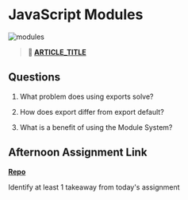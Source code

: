 # JavaScript Modules

![modules](https://bcw.blob.core.windows.net/public/img/1015719031845190)

> **📖 [ARTICLE_TITLE](https://codeworksacademy.com/fs-student-guide/resources/wk1/REPLACE_ME/)**

## Questions

1. What problem does using exports solve?

2. How does export differ from export default?

3. What is a benefit of using the Module System?

## Afternoon Assignment Link

**[Repo](https://github.com/{{ghname}}/<ASSIGNMENT_REPO>)**

Identify at least 1 takeaway from today's assignment
